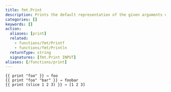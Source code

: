 ```yaml
---
title: fmt.Print
description: Prints the default representation of the given arguments using the standard `fmt.Print` function.
categories: []
keywords: []
action:
  aliases: [print]
  related:
    - functions/fmt/Printf
    - functions/fmt/Println
  returnType: string
  signatures: [fmt.Print INPUT]
aliases: [/functions/print]
---
```


```go-html-template
{{ print "foo" }} → foo
{{ print "foo" "bar" }} → foobar
{{ print (slice 1 2 3) }} → [1 2 3]
```
